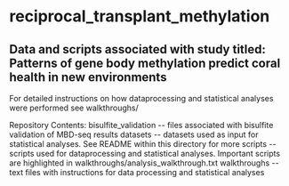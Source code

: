 # reciprocal_transplant_methylation
Data and scripts associated with study titled: Patterns of gene body methylation predict coral health in new environments
---------------
For detailed instructions on how dataprocessing and statistical analyses were performed see walkthroughs/

Repository Contents:
bisulfite_validation  -- files associated with bisulfite validation of MBD-seq results
datasets              -- datasets used as input for statistical analyses. See README within this directory for more
scripts               -- scripts used for dataprocessing and statistical analyses. Important scripts are highlighted in walkthroughs/analysis_walkthrough.txt
walkthroughs          -- text files with instructions for data processing and statistical analyses


